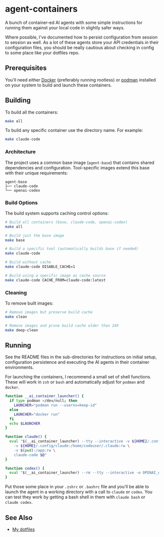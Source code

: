 # agent-containers

A bunch of container-ed AI agents with some simple instructions for running
them against your local code in slightly safer ways.

Where possible, I've documented how to persist configuration from session to
session as well. As a lot of these agents store your API credentials _in_ their
configuration files, you should be really cautious about checking in config to
some place like your dotfiles repo.

## Prerequisites

You'll need either [Docker](https://www.docker.com/) (preferably running
rootless) or [podman](https://podman.io/) installed on your system to build and
launch these containers.

## Building

To build all the containers:

```bash
make all
```

To build any specific container use the directory name. For example:

```bash
make claude-code
```

### Architecture

The project uses a common base image (`agent-base`) that contains shared dependencies and configuration. Tool-specific images extend this base with their unique requirements:

```
agent-base
├── claude-code
└── openai-codex
```

### Build Options

The build system supports caching control options:

```bash
# Build all containers (base, claude-code, openai-codex)
make all

# Build just the base image
make base

# Build a specific tool (automatically builds base if needed)
make claude-code

# Build without cache
make claude-code DISABLE_CACHE=1

# Build using a specific image as cache source
make claude-code CACHE_FROM=claude-code:latest
```

### Cleaning

To remove built images:

```bash
# Remove images but preserve build cache
make clean

# Remove images and prune build cache older than 24h
make deep-clean
```

## Running

See the README files in the sub-directories for instructions on initial setup,
configuration persistence and executing the AI agents in their container
environments.

For launching the containers, I recommend a small set of shell functions. These
will work in `zsh` or `bash` and automatically adjust for `podman` and
`docker`.

```bash
function __ai_container_launcher() {
  if type podman >/dev/null; then
    LAUNCHER="podman run --userns=keep-id"
  else
    LAUNCHER="docker run"
  fi
  echo $LAUNCHER
}

function claude() {
  eval "$(__ai_container_launcher) --tty --interactive -v ${HOME}/.config/claude/claude.json:/home/codeuser/.claude.json:rw \
    -v ${HOME}/.config/claude:/home/codeuser/.claude:rw \
    -v $(pwd):/app:rw \
    claude-code $@"
}

function codex() {
  eval "$(__ai_container_launcher) --rm --tty --interactive -e OPENAI_API_KEY -v $(pwd):/app:rw openai-codex $@"
}
```

Put those some place in your `.zshrc` or `.bashrc` file and you'll be able to
launch the agent in a working directory with a call to `claude` or `codex`. You
can test they work by getting a bash shell in them with `claude bash` or
`claude codex`.

## See Also

* [My dotfiles](https://github.com/ianchesal/dotfiles)
